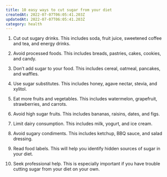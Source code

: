 ```yaml
---
title: 10 easy ways to cut sugar from your diet
createdAt: 2022-07-07T06:05:41.203Z
updatedAt: 2022-07-07T06:05:41.203Z
category: health
---
```


1. Cut out sugary drinks. This includes soda, fruit juice, sweetened coffee and tea, and energy drinks.

2. Avoid processed foods. This includes breads, pastries, cakes, cookies, and candy.

3. Don’t add sugar to your food. This includes cereal, oatmeal, pancakes, and waffles.

4. Use sugar substitutes. This includes honey, agave nectar, stevia, and xylitol.

5. Eat more fruits and vegetables. This includes watermelon, grapefruit, strawberries, and carrots.

6. Avoid high sugar fruits. This includes bananas, raisins, dates, and figs.

7. Limit dairy consumption. This includes milk, yogurt, and ice cream.

8. Avoid sugary condiments. This includes ketchup, BBQ sauce, and salad dressing.

9. Read food labels. This will help you identify hidden sources of sugar in your diet.

10. Seek professional help. This is especially important if you have trouble cutting sugar from your diet on your own.
